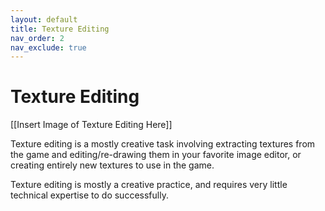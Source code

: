 ```yaml
---
layout: default
title: Texture Editing
nav_order: 2
nav_exclude: true
---
```


# Texture Editing

[[Insert Image of Texture Editing Here]]

Texture editing is a mostly creative task involving extracting textures from the game and editing/re-drawing them in your favorite image editor, or creating entirely new textures to use in the game.

Texture editing is mostly a creative practice, and requires very little technical expertise to do successfully.
